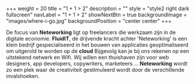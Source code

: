 +++
  weight = 20
  title = "1 + 1 > 2"
  description = ""
  style = "style2 right dark fullscreen"
  navLabel = "1 + 1 > 2"
  showNextBtn = true
  backgroundImage = "images/where-i-go.jpg"
  backgroundPosition = "center center"
+++

De focus van **Neteworking** ligt op freelancers die werkzaam zijn in de digitale economie. **FluidIT**, de drijvende kracht achter 'Neteworking' is een klein bedrijf gespecialiseerd in het bouwen van applicaties geoptimaliseerd om uitgerold te worden op de **cloud** Bijgevolg kan je bij ons rekenen op een uitstekend netwerk en Wifi.  Wij willen een thuishaven zijn voor web designers, app developers, copywriters, marketeers ... **Neteworking** wordt zo een plek waar de creativiteit gestimuleerd wordt door de verschillende invalshoeken. 
